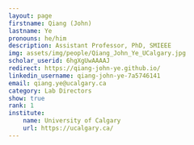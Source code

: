 ```yaml
---
layout: page
firstname: Qiang (John)
lastname: Ye
pronouns: he/him
description: Assistant Professor, PhD, SMIEEE
img: assets/img/people/Qiang_John_Ye_UCalgary.jpg
scholar_userid: 6hgXgUwAAAAJ
redirect: https://qiang-john-ye.github.io/
linkedin_username: qiang-john-ye-7a5746141
email: qiang.ye@ucalgary.ca
category: Lab Directors
show: true
rank: 1
institute:
    name: University of Calgary
    url: https://ucalgary.ca/
---
```


